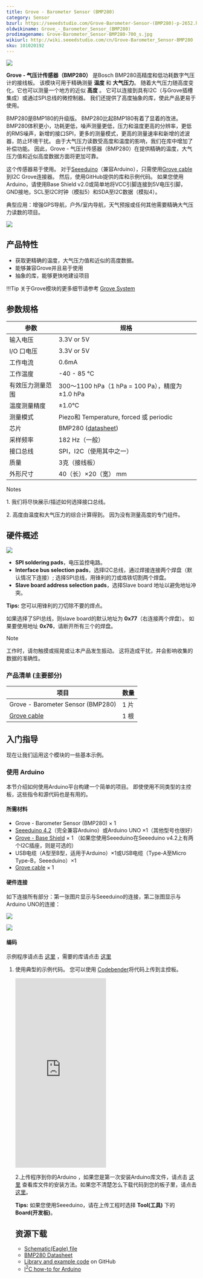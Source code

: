 ```yaml
---
title: Grove - Barometer Sensor (BMP280)
category: Sensor
bzurl: https://seeedstudio.com/Grove-Barometer-Sensor-(BMP280)-p-2652.html
oldwikiname: Grove_-_Barometer_Sensor_(BMP280)
prodimagename: Grove-Barometer_Sensor-BMP280-700_s.jpg
wikiurl: http://wiki.seeedstudio.com/cn/Grove-Barometer_Sensor-BMP280
sku: 101020192
---
```


![](https://raw.githubusercontent.com/SeeedDocument/Grove-Barometer_Sensor-BMP280/master/img/Grove-Barometer_Sensor-BMP280-700_s.jpg)


**Grove - 气压计传感器（BMP280）** 是Bosch BMP280高精度和低功耗数字气压计的接线板。 该模块可用于精确测量 **温度** 和 **大气压力**。 随着大气压力随高度变化，它也可以测量一个地方的近似 **高度** 。 它可以连接到具有I2C（与Grove插槽集成）或通过SPI总线的微控制器。 我们还提供了高度抽象的库，使此产品更易于使用。

BMP280是BMP180的升级版。 BMP280比起BMP180有着了显着的改进。 BMP280体积更小，功耗更低，噪声测量更低，压力和温度更高的分辨率，更低的RMS噪声，新增的接口SPI，更多的测量模式，更高的测量速率和新增的滤波器，防止环境干扰。 由于大气压力读数受高度和温度的影响，我们在库中增加了补偿功能。 因此，Grove - 气压计传感器（BMP280）在提供精确的温度，大气压力值和近似高度数据方面将更加可靠。

这个传感器易于使用。 对于[Seeeduino](https://item.taobao.com/item.htm?spm=a1z10.3-c.w4002-11172317909.9.3ff19e11rndqnS&id=45721222112)（兼容Arduino），只需使用[Grove cable](https://item.taobao.com/item.htm?spm=a1z10.3-c.w4002-11172317909.10.3ff19e11LDDtt2&id=546720638006) 到I2C Grove连接器。 然后，使用GitHub提供的库和示例代码。 如果您使用Arduino，请使用Base Shield v2.0或简单地将VCC引脚连接到5V电压引脚，GND接地，SCL至I2C时钟（模拟5）和SDA至I2C数据（模拟4）。


典型应用：增强GPS导航，户外/室内导航，天气预报或任何其他需要精确大气压力读数的项目。

[![](https://github.com/SeeedDocument/wiki_chinese/raw/master/docs/images/click_to_buy.PNG)](https://item.taobao.com/item.htm?spm=a1z10.3-c.w4002-11172317909.10.3ff19e11uVPPUa&id=534767716742)

产品特性
--------


- 获取更精确的温度，大气压力值和近似的高度数据。
- 能够兼容Grove并且易于使用
- 抽象的库，能够更快地建设项目


!!!Tip
    关于Grove模块的更多细节请参考 [Grove System](http://wiki.seeedstudio.com/cn/Grove_System/)

参数规格
--------------

| 参数                        | 规格                                                                                                                       |
|--------------------------------------|-----------------------------------------------------------------------------------------------------------------------------|
| 输入电压                      | 3.3V or 5V                                                                                                                  |
| I/O 口电压                        | 3.3V or 5V                                                                                                                  |
| 工作电流                   | 0.6mA                                                                                                                       |
| 工作温度              | -40 - 85 ℃                                                                                                                  |
| 有效压力测量范围 | 300〜1100 hPa（1 hPa = 100 Pa），精度为±1.0 hPa                            |
| 温度测量精度    | ±1.0°C                                                                                                                      |
| 测量模式                    | Piezo和 Temperature, forced 或 periodic   |
|芯片                             | BMP280 ([datasheet](https://raw.githubusercontent.com/SeeedDocument/Grove-Barometer_Sensor-BMP280/master/res/Grove-Barometer_Sensor-BMP280-BMP280-DS001-12_Datasheet.pdf)) |
|采样频率              | 182 Hz（一般）       |
|接口总线                      |SPI，I2C（使用其中之一）                                                     |
|质量                        | 3克（接线板）                                                              |
| 外形尺寸                     | 40（长）×20（宽） mm                                                                                                  |

<div class="admonition note">
<p class="admonition-title">Notes</p>
<p> 1. 我们将尽快展示/描述如何选择接口总线。</p>
<p> 2. 高度由温度和大气压力的综合计算得到。 因为没有测量高度的专门组件。</p>
</div>



硬件概述
-----------------

![](https://raw.githubusercontent.com/SeeedDocument/Grove-Barometer_Sensor-BMP280/master/img/Grove-Barometer_Sensor-BMP280-Components_1200_s.jpg)


- **SPI soldering pads**，电压监控电路。
- **Interface bus selection pads**，选择I2C总线，通过焊接连接两个焊盘（默认情况下连接）; 选择SPI总线，用锋利的刀或烙铁切割两个焊盘。
- **Slave board address selection pads**，选择Slave board 地址以避免地址冲突。


**Tips:** 您可以用锋利的刀切除不要的焊点。

如果选择了SPI总线，则slave board的默认地址为 **0x77**（右连接两个焊盘）。 如果要使用地址 **0x76**，请断开所有三个的焊盘。

<div class="admonition note">
<p class="admonition-title">Note</p>
工作时，请勿触摸或摇晃或让本产品发生振动。 这将造成干扰，并会影响收集的数据的准确性。
</div>

### **产品清单** (主要部分)

| 项目                                                                                                          | 数量 |
|-------------------------------------------------------------------------------------------------------------------------------|----------|
| Grove - Barometer Sensor (BMP280)                                                                                             | 1 片  |
| [Grove cable](https://item.taobao.com/item.htm?spm=a1z10.3-c.w4002-11172317909.10.3ff19e11tpUgf8&id=546720638006) | 1 根 |

入门指导
---------------

现在让我们运用这个模块的一些基本示例。

### 使用 Arduino

本节介绍如何使用Arduino平台构建一个简单的项目。 即使使用不同类型的主控板，这些指令和源代码也是有用的。

#### 所需材料

-   Grove - Barometer Sensor (BMP280) × 1
-   [Seeeduino 4.2](https://item.taobao.com/item.htm?spm=a1z10.3-c.w4002-11172317909.9.3ff19e11rndqnS&id=45721222112)（完全兼容Arduino）或Arduino UNO ×1（其他型号也很好）
-   [Grove - Base Shield](https://item.taobao.com/item.htm?spm=a1z10.3-c.w4002-11172317909.10.3ff19e11crrag2&id=520233320144) × 1 （如果您使用Seeeduino在Seeeduino v4.2上有两个I2C插座，则是可选的）
-   USB电缆（A型至B型，适用于Arduino）×1或USB电缆（Type-A至Micro Type-B，Seeeduino）×1
-   [Grove cable](https://item.taobao.com/item.htm?spm=a1z10.3-c.w4002-11172317909.10.3ff19e11xSC2Vg&id=546720638006) × 1

#### 硬件连接

如下连接所有部分：第一张图片显示与Seeeduino的连接，第二张图显示与Arduino UNO的连接：

![](https://raw.githubusercontent.com/SeeedDocument/Grove-Barometer_Sensor-BMP280/master/img/Grove-Barometer_Sensor-BMP280-Demo_Seeeduino_1200_s.jpg)

![](https://raw.githubusercontent.com/SeeedDocument/Grove-Barometer_Sensor-BMP280/master/img/Grove-Barometer_Sensor-BMP280-Demo_Arduino_UNO.jpg)

#### 编码

示例程序请点击 [这里](https://github.com/Seeed-Studio/Grove_BMP280/tree/master/example/bmp280_example) ，需要的库请点击  [这里](https://github.com/Seeed-Studio/Grove_BMP280)

1. 使用典型的示例代码。 您可以使用 [Codebender](https://codebender.cc)将代码上传到主控板。

    <iframe frameborder="0" height="500" src="https://codebender.cc/embed/sketch:305323" width="50%">
</iframe>

2.上传程序到你的Arduino ，如果您是第一次安装Arduino库文件，请点击 [这里](http://wiki.seeedstudio.com/cn/How_to_install_Arduino_Library/) 查看库文件的安装方法。如果您不清楚怎么下载代码到您的板子里，请点击 [这里](http://wiki.seeedstudio.com/cn/Upload_Code/)。

**Tips:** 如果您使用Seeeduino，请在上传工程时选择 **Tool(工具)** 下的 **Board(开发板)**。

资源下载
---------

-   [Schematic(Eagle) file](https://github.com/SeeedDocument/Grove-Barometer_Sensor-BMP280/raw/master/res/Grove%20-%20Barometer%20Sensor_BMP280_Schematic.zip)
-   [BMP280 Datasheet](https://raw.githubusercontent.com/SeeedDocument/Grove-Barometer_Sensor-BMP280/master/res/Grove-Barometer_Sensor-BMP280-BMP280-DS001-12_Datasheet.pdf)
-   [Library and example code](https://github.com/Seeed-Studio/Grove_BMP280) on GitHub
-   [I<sup>2</sup>C how-to for Arduino](https://www.arduino.cc/en/Reference/Wire)

<!-- This Markdown file was created from http://www.seeedstudio.com/wiki/Grove_-_Barometer_Sensor_(BMP280) -->
